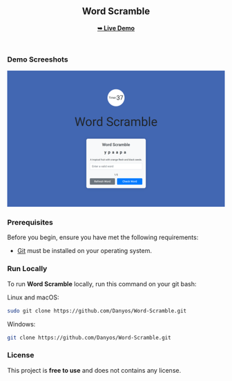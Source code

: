 <div align="center">


<h2 align="center">Word Scramble</h2>


<a href="https://hayqvoskanyan.github.io/Word-Scramble/"><strong>➥ Live Demo</strong></a>

</div>

<br />

### Demo Screeshots

![VAST Desktop Demo](./img.png "Desktop Demo")

### Prerequisites

Before you begin, ensure you have met the following requirements:

* [Git](https://git-scm.com/downloads "Download Git") must be installed on your operating system.

### Run Locally

To run **Word Scramble** locally, run this command on your git bash:

Linux and macOS:

```bash
sudo git clone https://github.com/Danyos/Word-Scramble.git
```

Windows:

```bash
git clone https://github.com/Danyos/Word-Scramble.git
```



### License

This project is **free to use** and does not contains any license.